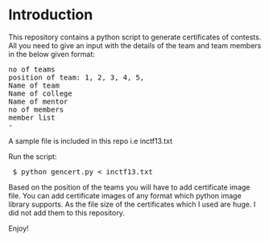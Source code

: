 Introduction
============
This repository contains a python script to generate certificates of contests. All you need to give an input with the details of the team and team members in the below given format: 

<pre>
no of teams
position of team: 1, 2, 3, 4, 5,
Name of team
Name of college
Name of mentor
no of members
member list
-
</pre>

A sample file is included in this repo i.e inctf13.txt

Run the script:
<pre> $ python gencert.py < inctf13.txt </pre>

Based on the position of the teams you will have to add certificate image file. You can add certificate images of any format which python image library supports. As the file size of the certificates which I used are huge. I did not add them to this repository.

Enjoy!
